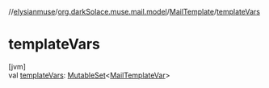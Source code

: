 //[elysianmuse](../../../index.md)/[org.darkSolace.muse.mail.model](../index.md)/[MailTemplate](index.md)/[templateVars](template-vars.md)

# templateVars

[jvm]\
val [templateVars](template-vars.md): [MutableSet](https://kotlinlang.org/api/latest/jvm/stdlib/kotlin.collections/-mutable-set/index.html)&lt;[MailTemplateVar](../-mail-template-var/index.md)&gt;
